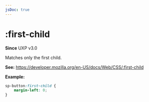 ```yaml
---
jsDoc: true
---
```

# :first-child

**Since** UXP v3.0

Matches only the first child.

**See:** https://developer.mozilla.org/en-US/docs/Web/CSS/:first-child

**Example:**

```css
sp-button:first-child {
    margin-left: 0;
}
```


